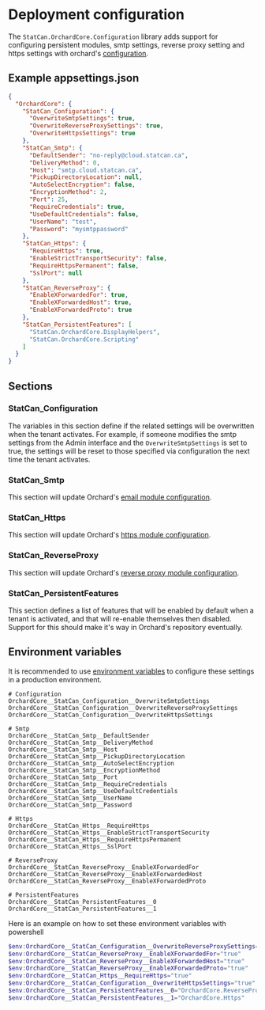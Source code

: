 # Deployment configuration

The `StatCan.OrchardCore.Configuration` library adds support for configuring persistent modules, smtp settings, reverse proxy setting and https settings with orchard's [configuration](https://docs.orchardcore.net/en/dev/docs/reference/core/Configuration/).

## Example appsettings.json

```json
{
  "OrchardCore": {
    "StatCan_Configuration": {
      "OverwriteSmtpSettings": true,
      "OverwriteReverseProxySettings": true,
      "OverwriteHttpsSettings": true
    },
    "StatCan_Smtp": {
      "DefaultSender": "no-reply@cloud.statcan.ca",
      "DeliveryMethod": 0,
      "Host": "smtp.cloud.statcan.ca",
      "PickupDirectoryLocation": null,
      "AutoSelectEncryption": false,
      "EncryptionMethod": 2,
      "Port": 25,
      "RequireCredentials": true,
      "UseDefaultCredentials": false,
      "UserName": "test",
      "Password": "mysmtppassword"
    },
    "StatCan_Https": {
      "RequireHttps": true,
      "EnableStrictTransportSecurity": false,
      "RequireHttpsPermanent": false,
      "SslPort": null
    },
    "StatCan_ReverseProxy": {
      "EnableXForwardedFor": true,
      "EnableXForwardedHost": true,
      "EnableXForwardedProto": true
    },
    "StatCan_PersistentFeatures": [
      "StatCan.OrchardCore.DisplayHelpers",
      "StatCan.OrchardCore.Scripting"
    ]
  }
}
```

## Sections

### StatCan_Configuration

The variables in this section define if the related settings will be overwritten when the tenant activates. For example, if someone modifies the smtp settings from the Admin interface and the `OverwriteSmtpSettings` is set to true, the settings will be reset to those specified via configuration the next time the tenant activates.

### StatCan_Smtp
This section will update Orchard's [email module configuration](https://docs.orchardcore.net/en/dev/docs/reference/modules/Email). 

### StatCan_Https
This section will update Orchard's [https module configuration](https://docs.orchardcore.net/en/dev/docs/reference/modules/Https). 

### StatCan_ReverseProxy
This section will update Orchard's [reverse proxy module configuration](https://docs.orchardcore.net/en/dev/docs/reference/modules/ReverseProxy). 

### StatCan_PersistentFeatures
This section defines a list of features that will be enabled by default when a tenant is activated, and that will re-enable themselves then disabled. Support for this should make it's way in Orchard's repository eventually.


## Environment variables

It is recommended to use [environment variables](https://docs.orchardcore.net/en/dev/docs/reference/core/Configuration/index.html#ishellconfiguration-via-environment-variables) to configure these settings in a production environment.

```shell
# Configuration
OrchardCore__StatCan_Configuration__OverwriteSmtpSettings
OrchardCore__StatCan_Configuration__OverwriteReverseProxySettings
OrchardCore__StatCan_Configuration__OverwriteHttpsSettings

# Smtp
OrchardCore__StatCan_Smtp__DefaultSender
OrchardCore__StatCan_Smtp__DeliveryMethod
OrchardCore__StatCan_Smtp__Host
OrchardCore__StatCan_Smtp__PickupDirectoryLocation
OrchardCore__StatCan_Smtp__AutoSelectEncryption
OrchardCore__StatCan_Smtp__EncryptionMethod
OrchardCore__StatCan_Smtp__Port
OrchardCore__StatCan_Smtp__RequireCredentials
OrchardCore__StatCan_Smtp__UseDefaultCredentials
OrchardCore__StatCan_Smtp__UserName
OrchardCore__StatCan_Smtp__Password

# Https
OrchardCore__StatCan_Https__RequireHttps
OrchardCore__StatCan_Https__EnableStrictTransportSecurity
OrchardCore__StatCan_Https__RequireHttpsPermanent
OrchardCore__StatCan_Https__SslPort

# ReverseProxy
OrchardCore__StatCan_ReverseProxy__EnableXForwardedFor
OrchardCore__StatCan_ReverseProxy__EnableXForwardedHost
OrchardCore__StatCan_ReverseProxy__EnableXForwardedProto

# PersistentFeatures
OrchardCore__StatCan_PersistentFeatures__0
OrchardCore__StatCan_PersistentFeatures__1

```

Here is an example on how to set these environment variables with powershell
```powershell
$env:OrchardCore__StatCan_Configuration__OverwriteReverseProxySettings="true"
$env:OrchardCore__StatCan_ReverseProxy__EnableXForwardedFor="true"
$env:OrchardCore__StatCan_ReverseProxy__EnableXForwardedHost="true"
$env:OrchardCore__StatCan_ReverseProxy__EnableXForwardedProto="true"
$env:OrchardCore__StatCan_Https__RequireHttps="true"
$env:OrchardCore__StatCan_Configuration__OverwriteHttpsSettings="true"
$env:OrchardCore__StatCan_PersistentFeatures__0="OrchardCore.ReverseProxy"
$env:OrchardCore__StatCan_PersistentFeatures__1="OrchardCore.Https"

```
